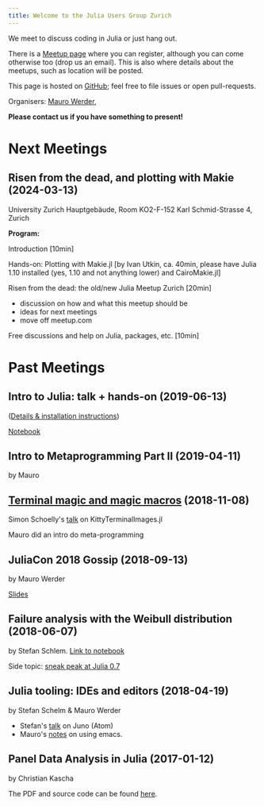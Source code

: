 ```yaml
---
title: Welcome to the Julia Users Group Zurich
---
```


We meet to discuss coding in Julia or just hang out.

There is a
[Meetup page](https://www.meetup.com/de-DE/Zurich-Julia-User-Group/)
where you can register, although you can come otherwise too (drop us
an email).  This is also where details about the meetups, such as location will be posted.

This page is hosted on [GitHub](https://github.com/julia-users-zurich/julia-users-zurich.github.io); feel free to file issues or open pull-requests.

Organisers: [Mauro Werder](https://github.com/mauro3/),

**Please contact us if you have something to present!**

# Next Meetings

## Risen from the dead, and plotting with Makie (2024-03-13)

University Zurich Hauptgebäude, Room KO2-F-152
Karl Schmid-Strasse 4, Zurich

**Program:**

Introduction [10min]

Hands-on: Plotting with Makie.jl [by Ivan Utkin, ca. 40min, please have Julia 1.10 installed (yes, 1.10 and not anything lower) and CairoMakie.jl]

Risen from the dead: the old/new Julia Meetup Zurich [20min]
- discussion on how and what this meetup should be
- ideas for next meetings
- move off meetup.com

Free discussions and help on Julia, packages, etc. [10min]

# Past Meetings

## Intro to Julia: talk + hands-on (2019-06-13)

([Details & installation instructions](https://www.meetup.com/Zurich-Julia-User-Group/events/259098186/))

[Notebook](https://gist.github.com/mauro3/6089af612380cb39ca00016d4f632cc2)

## Intro to Metaprogramming Part II (2019-04-11)
by Mauro

## [Terminal magic and magic macros](https://www.meetup.com/Zurich-Julia-User-Group/events/256038057) (2018-11-08)

Simon Schoelly's [talk](https://raw.githubusercontent.com/julia-users-zurich/julia-users-zurich.github.io/master/talks/KittyTerminalImages.jl.pdf) on
KittyTerminalImages.jl

Mauro did an intro do meta-programming

## JuliaCon 2018 Gossip (2018-09-13)
by Mauro Werder

[Slides](talks/talk-2018-09-13/slides.md)

## Failure analysis with the Weibull distribution (2018-06-07)
by Stefan Schlem. [Link to notebook](https://github.com/julia-users-zurich/julia-users-zurich.github.io/blob/master/talks/talk-2018-06/ju_talk_weibull.ipynb)

Side topic: [sneak peak at Julia 0.7](talks/talk-2018-06/julia-07.md)

## Julia tooling: IDEs and editors (2018-04-19)
by Stefan Schelm & Mauro Werder

- Stefan's [talk](https://raw.githubusercontent.com/julia-users-zurich/julia-users-zurich.github.io/master/talks/talk-2018-04/Julia_IDEs.pdf) on Juno (Atom)
- Mauro's [notes](talks/talk-2018-04/emacs.md) on using emacs.

## Panel Data Analysis in Julia (2017-01-12)
by Christian Kascha

The PDF and source code can be found [here](https://github.com/julia-users-zurich/julia-users-zurich.github.io/tree/master/talks/talk-2017-01).

